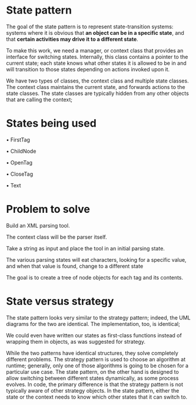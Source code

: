 # State pattern

The goal of the state pattern is to represent state-transition
systems: systems where it is obvious that **an object can be in a specific state**, and that
**certain activities may drive it to a different state**.

To make this work, we need a manager, or context class that provides an interface
for switching states. Internally, this class contains a pointer to the current state; each
state knows what other states it is allowed to be in and will transition to those states
depending on actions invoked upon it.

We have two types of classes, the context class and multiple state classes. The
context class maintains the current state, and forwards actions to the state classes.
The state classes are typically hidden from any other objects that are calling the
context;

# States being used

• FirstTag

• ChildNode

• OpenTag

• CloseTag

• Text

# Problem to solve
Build an XML parsing tool.

The context class will be the parser itself.

Take a string as input and place the tool in an initial parsing state.

The various parsing states will eat characters, looking for a specific value, and
when that value is found, change to a different state

The goal is to create a tree of node objects for each tag and its contents.

# State versus strategy
The state pattern looks very similar to the strategy pattern; indeed, the UML
diagrams for the two are identical. The implementation, too, is identical;

We could even have written our states as first-class functions instead of wrapping them in
objects, as was suggested for strategy.

While the two patterns have identical structures, they solve completely different
problems. The strategy pattern is used to choose an algorithm at runtime; generally,
only one of those algorithms is going to be chosen for a particular use case. The state
pattern, on the other hand is designed to allow switching between different states
dynamically, as some process evolves. In code, the primary difference is that the
strategy pattern is not typically aware of other strategy objects. In the state pattern,
either the state or the context needs to know which other states that it can switch to.